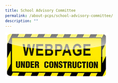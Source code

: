 ```yaml
---
title: School Advisory Committee
permalink: /about-pcps/school-advisory-committee/
description: ""
---
```

![](/images/webpage%20under%20construction.jpg)
